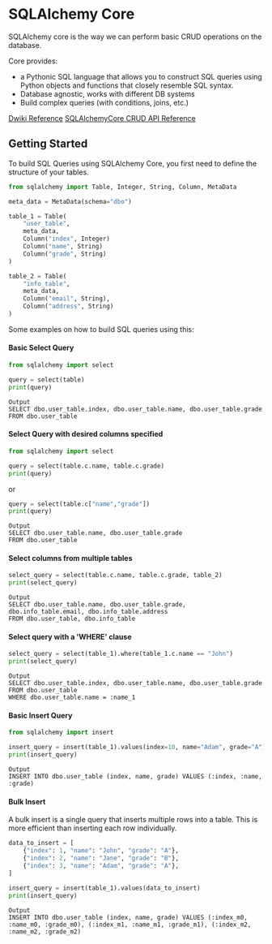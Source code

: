 # SQLAlchemy Core

SQLAlchemy core is the way we can perform basic CRUD operations on the database.

Core provides:

- a Pythonic SQL language that allows you to construct SQL queries using Python objects and functions that closely resemble SQL syntax.
- Database agnostic, works with different DB systems
- Build complex queries (with conditions, joins, etc.)

[Dwiki Reference](https://github.com/Data-Analytics-Center/Dwiki/blob/main/guides/sqlalchemy/building_queries.md)
[SQLAlchemyCore CRUD API Reference](https://docs.sqlalchemy.org/en/20/core/dml.html)

## Getting Started

To build SQL Queries using SQLAlchemy Core, you first need to define the structure of your tables.

```python
from sqlalchemy import Table, Integer, String, Column, MetaData

meta_data = MetaData(schema="dbo")

table_1 = Table(
    "user_table",
    meta_data,
    Column("index", Integer)
    Column("name", String)
    Column("grade", String)
)

table_2 = Table(
    "info_table",
    meta_data,
    Column("email", String),
    Column("address", String)
)
```

Some examples on how to build SQL queries using this: 
#### Basic Select Query

```python
from sqlalchemy import select

query = select(table)
print(query)
```
```
Output
SELECT dbo.user_table.index, dbo.user_table.name, dbo.user_table.grade
FROM dbo.user_table
```

#### Select Query with desired columns specified
```python
from sqlalchemy import select

query = select(table.c.name, table.c.grade)
print(query)
```
or
```python
query = select(table.c["name","grade"])
print(query)
```
```
Output
SELECT dbo.user_table.name, dbo.user_table.grade 
FROM dbo.user_table
```

#### Select columns from multiple tables
```python
select_query = select(table.c.name, table.c.grade, table_2)
print(select_query)
```
```
Output
SELECT dbo.user_table.name, dbo.user_table.grade, dbo.info_table.email, dbo.info_table.address 
FROM dbo.user_table, dbo.info_table
```

#### Select query with a 'WHERE' clause
```python
select_query = select(table_1).where(table_1.c.name == "John")
print(select_query)
```
```
Output
SELECT dbo.user_table.index, dbo.user_table.name, dbo.user_table.grade 
FROM dbo.user_table 
WHERE dbo.user_table.name = :name_1
```

#### Basic Insert Query
```python
from sqlalchemy import insert

insert_query = insert(table_1).values(index=10, name="Adam", grade="A")
print(insert_query)
```
```
Output
INSERT INTO dbo.user_table (index, name, grade) VALUES (:index, :name, :grade)
```

#### Bulk Insert

A bulk insert is a single query that inserts multiple rows into a table. This is more efficient than inserting each row individually.

```python
data_to_insert = [
    {"index": 1, "name": "John", "grade": "A"},
    {"index": 2, "name": "Jane", "grade": "B"},
    {"index": 3, "name": "Adam", "grade": "A"},
]
    
insert_query = insert(table_1).values(data_to_insert)
print(insert_query)
```
```
Output
INSERT INTO dbo.user_table (index, name, grade) VALUES (:index_m0, :name_m0, :grade_m0), (:index_m1, :name_m1, :grade_m1), (:index_m2, :name_m2, :grade_m2)
```